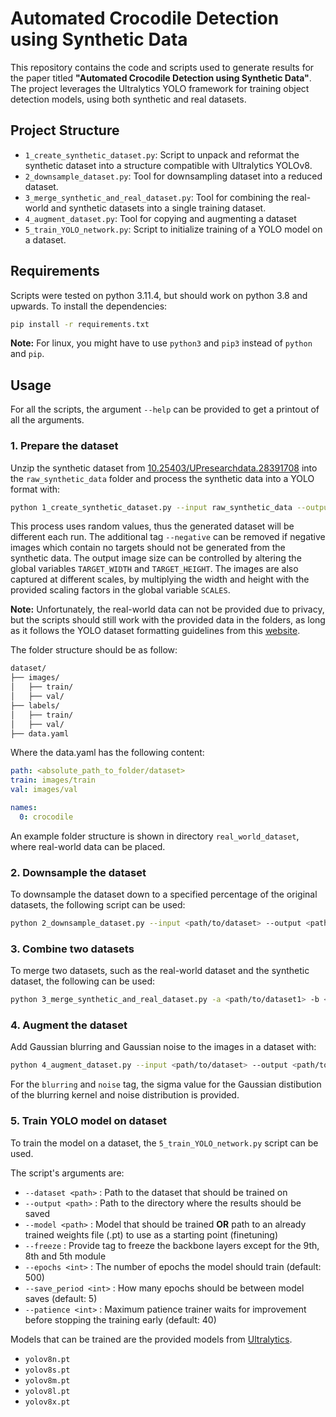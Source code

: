 # Automated Crocodile Detection using Synthetic Data

This repository contains the code and scripts used to generate results for the paper titled **"Automated Crocodile Detection using Synthetic Data"**. The project leverages the Ultralytics YOLO framework for training object detection models, using both synthetic and real datasets.

## Project Structure

- `1_create_synthetic_dataset.py`:  Script to unpack and reformat the synthetic dataset into a structure compatible with Ultralytics YOLOv8.
- `2_downsample_dataset.py`: Tool for downsampling dataset into a reduced dataset.
- `3_merge_synthetic_and_real_dataset.py`: Tool for combining the real-world and synthetic datasets into a single training dataset.
- `4_augment_dataset.py`: Tool for copying and augmenting a dataset
- `5_train_YOLO_network.py`: Script to initialize training of a YOLO model on a dataset.

## Requirements

Scripts were tested on python 3.11.4, but should work on python 3.8 and upwards. To install the dependencies:

```bash
pip install -r requirements.txt
```

**Note:** For linux, you might have to use `python3` and `pip3` instead of `python` and `pip`.

## Usage

For all the scripts, the argument `--help` can be provided to get a printout of all the arguments.

### 1. Prepare the dataset

Unzip the synthetic dataset from [10.25403/UPresearchdata.28391708](10.25403/UPresearchdata.28391708) into the `raw_synthetic_data` folder and process the synthetic data into a YOLO format with:

```bash
python 1_create_synthetic_dataset.py --input raw_synthetic_data --output synthetic_data --negative
```

This process uses random values, thus the generated dataset will be different each run. The additional tag `--negative` can be removed if negative images which contain no targets should not be generated from the synthetic data. The output image size can be controlled by altering the global variables `TARGET_WIDTH` and `TARGET_HEIGHT`. The images are also captured at different scales, by multiplying the width and height with the provided scaling factors in the global variable `SCALES`.

**Note:** Unfortunately, the real-world data can not be provided due to privacy, but the scripts should still work with the provided data in the folders, as long as it follows the YOLO dataset formatting guidelines from this [website](https://docs.ultralytics.com/datasets/detect/#ultralytics-yolo-format).

The folder structure should be as follow:

```bash
dataset/
├── images/
│   ├── train/
│   ├── val/
├── labels/
│   ├── train/
│   ├── val/
├── data.yaml
```

Where the data.yaml has the following content:

```yaml
path: <absolute_path_to_folder/dataset>
train: images/train
val: images/val

names:
  0: crocodile
```

An example folder structure is shown in directory `real_world_dataset`, where real-world data can be placed.

### 2. Downsample the dataset

To downsample the dataset down to a specified percentage of the original datasets, the following script can be used:

```bash
python 2_downsample_dataset.py --input <path/to/dataset> --output <path/to/downsampled_dataset> --percentage <0-100>
```

### 3. Combine two datasets

To merge two datasets, such as the real-world dataset and the synthetic dataset, the following can be used:

```bash
python 3_merge_synthetic_and_real_dataset.py -a <path/to/dataset1> -b <path/to/dataset2> --output <path/to/merged_dataset>
```

### 4. Augment the dataset

Add Gaussian blurring and Gaussian noise to the images in a dataset with:

```bash
python 4_augment_dataset.py --input <path/to/dataset> --output <path/to/augmented_dataset> --blurring <sigma> --noise <sigma>
```

For the `blurring` and `noise` tag, the sigma value for the Gaussian distibution of the blurring kernel and noise distribution is provided. 

### 5. Train YOLO model on dataset

To train the model on a dataset, the `5_train_YOLO_network.py` script can be used.

The script's arguments are:

- `--dataset <path>` : Path to the dataset that should be trained on
- `--output <path>` : Path to the directory where the results should be saved
- `--model <path>` : Model that should be trained **OR** path to an already trained weights file (.pt) to use as a starting point (finetuning)
- `--freeze` : Provide tag to freeze the backbone layers except for the 9th, 8th and 5th module
- `--epochs <int>` : The number of epochs the model should train (default: 500)
- `--save_period <int>` : How many epochs should be between model saves (default: 5)
- `--patience <int>` : Maximum patience trainer waits for improvement before stopping the training early (default: 40)

Models that can be trained are the provided models from [Ultralytics](https://docs.ultralytics.com/models/yolov8/#supported-tasks-and-modes). 

- `yolov8n.pt`
- `yolov8s.pt`
- `yolov8m.pt`
- `yolov8l.pt`
- `yolov8x.pt`
